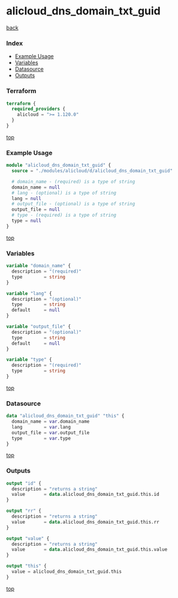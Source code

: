 # alicloud_dns_domain_txt_guid

[back](../alicloud.md)

### Index

- [Example Usage](#example-usage)
- [Variables](#variables)
- [Datasource](#datasource)
- [Outputs](#outputs)

### Terraform

```terraform
terraform {
  required_providers {
    alicloud = ">= 1.120.0"
  }
}
```

[top](#index)

### Example Usage

```terraform
module "alicloud_dns_domain_txt_guid" {
  source = "./modules/alicloud/d/alicloud_dns_domain_txt_guid"

  # domain_name - (required) is a type of string
  domain_name = null
  # lang - (optional) is a type of string
  lang = null
  # output_file - (optional) is a type of string
  output_file = null
  # type - (required) is a type of string
  type = null
}
```

[top](#index)

### Variables

```terraform
variable "domain_name" {
  description = "(required)"
  type        = string
}

variable "lang" {
  description = "(optional)"
  type        = string
  default     = null
}

variable "output_file" {
  description = "(optional)"
  type        = string
  default     = null
}

variable "type" {
  description = "(required)"
  type        = string
}
```

[top](#index)

### Datasource

```terraform
data "alicloud_dns_domain_txt_guid" "this" {
  domain_name = var.domain_name
  lang        = var.lang
  output_file = var.output_file
  type        = var.type
}
```

[top](#index)

### Outputs

```terraform
output "id" {
  description = "returns a string"
  value       = data.alicloud_dns_domain_txt_guid.this.id
}

output "rr" {
  description = "returns a string"
  value       = data.alicloud_dns_domain_txt_guid.this.rr
}

output "value" {
  description = "returns a string"
  value       = data.alicloud_dns_domain_txt_guid.this.value
}

output "this" {
  value = alicloud_dns_domain_txt_guid.this
}
```

[top](#index)